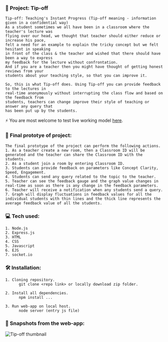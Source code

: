 ### :rocket: Project: Tip-off
    Tip-off: Teaching's Instant Progress (Tip-off meaning - information given in a confidential way)
    As a student sometimes we all have been in a classroom where the teacher's lecture was 
    flying over our head, we thought that teacher should either reduce or increase his pace, 
    felt a need for an example to explain the tricky concept but we felt hesitant in speaking 
    in front of the class & the teacher and wished that there should have been a way to express 
    my feedback for the lecture without confrontation.
    And if you are a teacher then you might have thought of getting honest reviews from your 
    students about your teaching style, so that you can improve it.

    So, this is what Tip-off does. Using Tip-off you can provide feedback to the lectures in 
    real-time anonymously without interrupting the class flow and based on the feedback from 
    students, teachers can change improve their style of teaching or answer any query that 
    has been put up by the students.     
    
   :zap: You are most welcome to test live working model <a href="http://tip-0ff.herokuapp.com/" target="_blank">here</a>.

### :dart: Final prototye of project: 
    The final prototype of the project can perform the following actions.
    1. As a teacher create a new room, then a Classroom ID will be generated and the teacher can share the Classroom ID with the students.
    2. As a student join a room by entering Classroom ID.
    3. Students can provide feedback on parameters like Concept Clarity, Speed, Engagement.
    4. Students can send any query related to the topic to the teacher.
    5. Teacher can see the feedback gauge and the graph value changes in real-time as soon as there is any change in the feedback parameters.
    6. Teacher will receive a notification when any students send a query.
    7. Graph will display fluctuations in feedback values for all the individual students with thin lines and the thick line represents the average feedback value of all the students.

### :computer: Tech used:
    1. Node.js
    2. Express.js
    3. HTML
    4. CSS
    5. Javascript
    6. EJS
    7. socket.io

### :hammer_and_wrench: Installation:
    1. Cloning repository.
          git clone <repo link> or locally download zip folder.
          
    2. Install all dependencies.
          npm install ...
       
    3. Run web-app on local host.
          node server (entry js file)
       
### :camera_flash: Snapshots from the web-app:
  ![Tip-off thumbnail](https://user-images.githubusercontent.com/45911025/143779375-411c197b-6190-4110-b142-abbd003a7d12.png)

